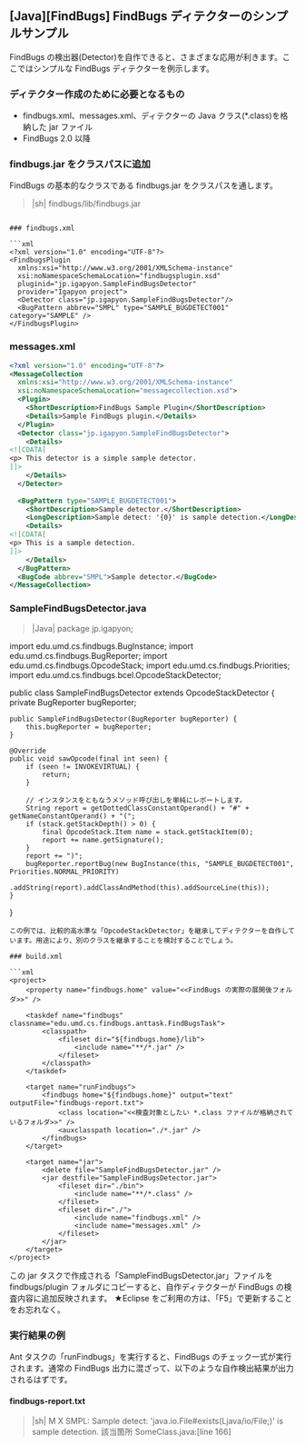 ## [Java][FindBugs] FindBugs ディテクターのシンプルサンプル

FindBugs の検出器(Detector)を自作できると、さまざまな応用が利きます。ここではシンプルな FindBugs ディテクターを例示します。

### ディテクター作成のために必要となるもの

* findbugs.xml、messages.xml、ディテクターの Java クラス(*.class)を格納した jar ファイル
* FindBugs 2.0 以降

### findbugs.jar をクラスパスに追加

FindBugs の基本的なクラスである findbugs.jar をクラスパスを通します。
>|sh|
findbugs/lib/findbugs.jar
```

### findbugs.xml

```xml
<?xml version="1.0" encoding="UTF-8"?>
<FindbugsPlugin 
  xmlns:xsi="http://www.w3.org/2001/XMLSchema-instance"
  xsi:noNamespaceSchemaLocation="findbugsplugin.xsd"
  pluginid="jp.igapyon.SampleFindBugsDetector"
  provider="Igapyon project">
  <Detector class="jp.igapyon.SampleFindBugsDetector"/>
  <BugPattern abbrev="SMPL" type="SAMPLE_BUGDETECT001" category="SAMPLE" />
</FindbugsPlugin>
```

### messages.xml

```xml
<?xml version="1.0" encoding="UTF-8"?>
<MessageCollection
  xmlns:xsi="http://www.w3.org/2001/XMLSchema-instance"
  xsi:noNamespaceSchemaLocation="messagecollection.xsd">
  <Plugin>
    <ShortDescription>FindBugs Sample Plugin</ShortDescription>
    <Details>Sample FindBugs plugin.</Details>
  </Plugin>
  <Detector class="jp.igapyon.SampleFindBugsDetector">
    <Details>
<![CDATA[
<p> This detector is a simple sample detector.
]]>
    </Details>
  </Detector>
        
  <BugPattern type="SAMPLE_BUGDETECT001">
    <ShortDescription>Sample detector.</ShortDescription>
    <LongDescription>Sample detect: '{0}' is sample detection.</LongDescription>
    <Details>
<![CDATA[
<p> This is a sample detection.
]]>
    </Details>
  </BugPattern>
  <BugCode abbrev="SMPL">Sample detector.</BugCode>
</MessageCollection>
```


### SampleFindBugsDetector.java

>|Java|
package jp.igapyon;

import edu.umd.cs.findbugs.BugInstance;
import edu.umd.cs.findbugs.BugReporter;
import edu.umd.cs.findbugs.OpcodeStack;
import edu.umd.cs.findbugs.Priorities;
import edu.umd.cs.findbugs.bcel.OpcodeStackDetector;

public class SampleFindBugsDetector extends OpcodeStackDetector {
    private BugReporter bugReporter;

    public SampleFindBugsDetector(BugReporter bugReporter) {
        this.bugReporter = bugReporter;
    }

    @Override
    public void sawOpcode(final int seen) {
        if (seen != INVOKEVIRTUAL) {
            return;
        }

        // インスタンスをともなうメソッド呼び出しを単純にレポートします。
        String report = getDottedClassConstantOperand() + "#" + getNameConstantOperand() + "(";
        if (stack.getStackDepth() > 0) {
            final OpcodeStack.Item name = stack.getStackItem(0);
            report += name.getSignature();
        }
        report += ")";
        bugReporter.reportBug(new BugInstance(this, "SAMPLE_BUGDETECT001", Priorities.NORMAL_PRIORITY)
                .addString(report).addClassAndMethod(this).addSourceLine(this));
    }
}
```
この例では、比較的高水準な「OpcodeStackDetector」を継承してディテクターを自作しています。用途により、別のクラスを継承することを検討することでしょう。

### build.xml

```xml
<project>
	<property name="findbugs.home" value="<<FindBugs の実際の展開後フォルダ>>" />

	<taskdef name="findbugs" classname="edu.umd.cs.findbugs.anttask.FindBugsTask">
		<classpath>
			<fileset dir="${findbugs.home}/lib">
				<include name="**/*.jar" />
			</fileset>
		</classpath>
	</taskdef>

	<target name="runFindbugs">
		<findbugs home="${findbugs.home}" output="text" outputFile="findbugs-report.txt">
			<class location="<<検査対象としたい *.class ファイルが格納されているフォルダ>>" />
			<auxclasspath location="./*.jar" />
		</findbugs>
	</target>

	<target name="jar">
		<delete file="SampleFindBugsDetector.jar" />
		<jar destfile="SampleFindBugsDetector.jar">
			<fileset dir="./bin">
				<include name="**/*.class" />
			</fileset>
			<fileset dir="./">
				<include name="findbugs.xml" />
				<include name="messages.xml" />
			</fileset>
		</jar>
	</target>
</project>
```
この jar タスクで作成される「SampleFindBugsDetector.jar」ファイルを findbugs/plugin フォルダにコピーすると、自作ディテクターが FindBugs の検査内容に追加反映されます。
★Eclipse をご利用の方は、「F5」で更新することをお忘れなく。

### 実行結果の例

Ant タスクの「runFindbugs」を実行すると、FindBugs のチェック一式が実行されます。通常の FindBugs 出力に混ざって、以下のような自作検出結果が出力されるはずです。

#### findbugs-report.txt

>|sh|
M X SMPL: Sample detect: 'java.io.File#exists(Ljava/io/File;)' is sample detection.  該当箇所 SomeClass.java:[line 166]
```


